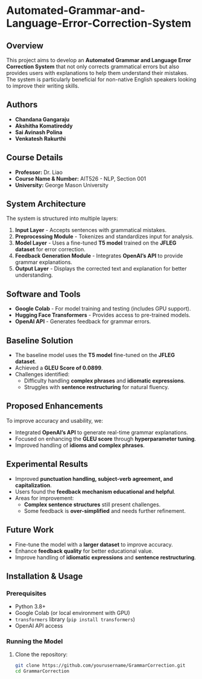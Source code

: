 # Automated-Grammar-and-Language-Error-Correction-System
## Overview

This project aims to develop an **Automated Grammar and Language Error Correction System** that not only corrects grammatical errors but also provides users with explanations to help them understand their mistakes. The system is particularly beneficial for non-native English speakers looking to improve their writing skills.

## Authors

- **Chandana Gangaraju**
- **Akshitha Komatireddy**
- **Sai Avinash Polina**
- **Venkatesh Rakurthi**

## Course Details

- **Professor:** Dr. Liao  
- **Course Name & Number:** AIT526 - NLP, Section 001  
- **University:** George Mason University  

## System Architecture

The system is structured into multiple layers:

1. **Input Layer** - Accepts sentences with grammatical mistakes.
2. **Preprocessing Module** - Tokenizes and standardizes input for analysis.
3. **Model Layer** - Uses a fine-tuned **T5 model** trained on the **JFLEG dataset** for error correction.
4. **Feedback Generation Module** - Integrates **OpenAI’s API** to provide grammar explanations.
5. **Output Layer** - Displays the corrected text and explanation for better understanding.

## Software and Tools

- **Google Colab** - For model training and testing (includes GPU support).
- **Hugging Face Transformers** - Provides access to pre-trained models.
- **OpenAI API** - Generates feedback for grammar errors.

## Baseline Solution

- The baseline model uses the **T5 model** fine-tuned on the **JFLEG dataset**.
- Achieved a **GLEU Score of 0.0899**.
- Challenges identified:
  - Difficulty handling **complex phrases** and **idiomatic expressions**.
  - Struggles with **sentence restructuring** for natural fluency.

## Proposed Enhancements

To improve accuracy and usability, we:
- Integrated **OpenAI’s API** to generate real-time grammar explanations.
- Focused on enhancing the **GLEU score** through **hyperparameter tuning**.
- Improved handling of **idioms and complex phrases**.

## Experimental Results

- Improved **punctuation handling, subject-verb agreement, and capitalization**.
- Users found the **feedback mechanism educational and helpful**.
- Areas for improvement:
  - **Complex sentence structures** still present challenges.
  - Some feedback is **over-simplified** and needs further refinement.

## Future Work

- Fine-tune the model with a **larger dataset** to improve accuracy.
- Enhance **feedback quality** for better educational value.
- Improve handling of **idiomatic expressions** and **sentence restructuring**.

## Installation & Usage

### Prerequisites
- Python 3.8+
- Google Colab (or local environment with GPU)
- `transformers` library (`pip install transformers`)
- OpenAI API access

### Running the Model
1. Clone the repository:
   ```sh
   git clone https://github.com/yourusername/GrammarCorrection.git
   cd GrammarCorrection
